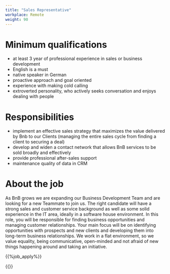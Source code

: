 ```yaml
---
title: "Sales Representative"
workplace: Remote
weight: 90
---
```


# Minimum qualifications

* at least 3 year of professional experience in sales or business development
* English is a must
* native speaker in German
* proactive approach and goal oriented
* experience with making cold calling
* extroverted personality, who actively seeks conversation and enjoys dealing with people

# Responsibilities

* implement an effective sales strategy that maximizes the value delivered by Bnb to our Clients (managing the entire sales cycle from finding a client to securing a deal)
* develop and widen a contact network that allows BnB services to be sold broadly and effectively
* provide professional after-sales support
* maintenance quality of data in CRM

# About the job

As BnB grows we are expanding our Business Development Team and are looking for a new Teammate to join us. The right candidate will have a strong sales and customer service background as well as some solid experience in the IT area, ideally in a software house environment. In this role, you will be responsible for finding business opportunities and managing customer relationships. Your main focus will be on identifying opportunities with prospects and new clients and developing them into long-term business relationships.
We work in a flat environment, so we value equality, being communicative, open-minded and not afraid of new things happening around and taking an initiative.

{{%job_apply%}}

{{<disclaimer>}}
